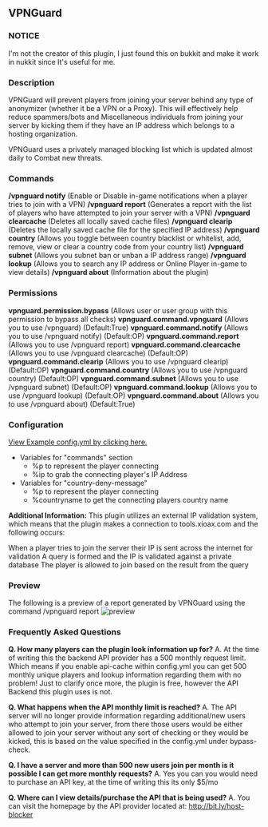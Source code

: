 ## VPNGuard

### NOTICE
I'm not the creator of this plugin, I just found this on bukkit and make it work in nukkit since It's useful for me.

### Description

VPNGuard will prevent players from joining your server behind any type of anonymizer (whether it be a VPN or a Proxy). This will effectively help reduce spammers/bots and Miscellaneous individuals from joining your server by kicking them if they have an IP address which belongs to a hosting organization.

VPNGuard uses a privately managed blocking list which is updated almost daily to Combat new threats.

### Commands

**/vpnguard notify** (Enable or Disable in-game notifications when a player tries to join with a VPN)
**/vpnguard report** (Generates a report with the list of players who have attempted to join your server with a VPN)
**/vpnguard clearcache** (Deletes all locally saved cache files)
**/vpnguard clearip <ip>** (Deletes the locally saved cache file for the specified IP address)
**/vpnguard country** (Allows you toggle between country blacklist or whitelist, add, remove, view or clear a country code from your country list)
**/vpnguard subnet** (Allows you subnet ban or unban a IP address range)
**/vpnguard lookup** <player or ip> (Allows you to search any IP address or Online Player in-game to view details)
**/vpnguard about** (Information about the plugin)

### Permissions

**vpnguard.permission.bypass** (Allows user or user group with this permission to bypass all checks)
**vpnguard.command.vpnguard** (Allows you to use /vpnguard) (Default:True)
**vpnguard.command.notify** (Allows you to use /vpnguard notify) (Default:OP)
**vpnguard.command.report** (Allows you to use /vpnguard report)
**vpnguard.command.clearcache** (Allows you to use /vpnguard clearcache) (Default:OP)
**vpnguard.command.clearip** (Allows you to use /vpnguard clearip) (Default:OP)
**vpnguard.command.country** (Allows you to use /vpnguard country) (Default:OP)
**vpnguard.command.subnet** (Allows you to use /vpnguard subnet) (Default:OP)
**vpnguard.command.lookup** (Allows you to use /vpnguard lookup) (Default:OP)
**vpnguard.command.about** (Allows you to use /vpnguard about) (Default:True)

### Configuration

[View Example config.yml by clicking here.](https://pastebin.com/09cLSEve)
- Variables for "commands" section
  - %p to represent the player connecting
  - %ip to grab the connecting player's IP Address
- Variables for "country-deny-message"
  - %p to represent the player connecting
  - %countryname to get the connecting players country name

**Additional Information:**
This plugin utilizes an external IP validation system, which means that the plugin makes a connection to tools.xioax.com and the following occurs:

When a player tries to join the server their IP is sent across the internet for validation
A query is formed and the IP is validated against a private database
The player is allowed to join based on the result from the query

### Preview

The following is a preview of a report generated by VPNGuard using the command /vpnguard report
![preview](http://i.imgur.com/GhLn91o.png)


### Frequently Asked Questions

**Q. How many players can the plugin look information up for?**
A. At the time of writing this the backend API provider has a 500 monthly request limit. Which means if you enable api-cache within config.yml you can get 500 monthly unique players and lookup information regarding them with no problem! Just to clarify once more, the plugin is free, however the API Backend this plugin uses is not.

**Q. What happens when the API monthly limit is reached?**
A. The API server will no longer provide information regarding additional/new users who attempt to join your server, from there those users would be either allowed to join your server without any sort of checking or they would be kicked, this is based on the value specified in the config.yml under bypass-check.

**Q. I have a server and more than 500 new users join per month is it possible I can get more monthly requests?**
A. Yes you can you would need to purchase an API key, at the time of writing this its only $5/mo

**Q. Where can I view details/purchase the API that is being used?**
A. You can visit the homepage by the API provider located at: http://bit.ly/host-blocker

